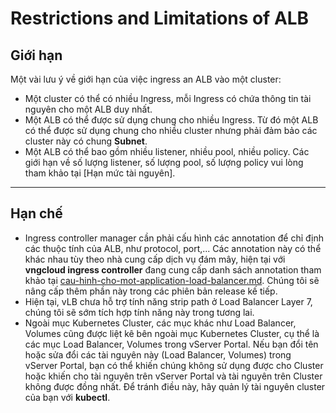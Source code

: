 # Restrictions and Limitations of ALB

## Giới hạn <a href="#restrictionsandlimitationsalb-gioihan" id="restrictionsandlimitationsalb-gioihan"></a>

Một vài lưu ý về giới hạn của việc ingress an ALB vào một cluster:

* Một cluster có thể có nhiều Ingress, mỗi Ingress có chứa thông tin tài nguyên cho một ALB duy nhất.
* Một ALB có thể được sử dụng chung cho nhiều Ingress. Từ đó một ALB có thể được sử dụng chung cho nhiều cluster nhưng phải đảm bảo các cluster này có chung **Subnet**.
* Một ALB có thể bao gồm nhiều listener, nhiều pool, nhiều policy. Các giới hạn về số lượng listener, số lượng pool, số lượng policy vui lòng tham khảo tại [Hạn mức tài nguyên].

***

## Hạn chế <a href="#restrictionsandlimitationsalb-hanche" id="restrictionsandlimitationsalb-hanche"></a>

* Ingress controller manager cần phải cấu hình các annotation để chỉ định các thuộc tính của ALB, như protocol, port,... Các annotation này có thể khác nhau tùy theo nhà cung cấp dịch vụ đám mây, hiện tại với **vngcloud ingress controller** đang cung cấp danh sách annotation tham khảo tại [cau-hinh-cho-mot-application-load-balancer.md](cau-hinh-cho-mot-application-load-balancer.md "mention"). Chúng tôi sẽ nâng cấp thêm phần này trong các phiên bản release kế tiếp.
* Hiện tại, vLB chưa hỗ trợ tính năng strip path ở Load Balancer Layer 7, chúng tôi sẽ sớm tích hợp tính năng này trong tương lai.
* Ngoài mục Kubernetes Cluster, các mục khác như Load Balancer, Volumes cũng được liệt kê bên ngoài mục Kubernetes Cluster, cụ thể là các mục Load Balancer, Volumes trong vServer Portal. Nếu bạn đổi tên hoặc sửa đổi các tài nguyên này (Load Balancer, Volumes) trong vServer Portal, bạn có thể khiến chúng không sử dụng được cho Cluster hoặc khiến cho tài nguyên trên vServer Portal và tài nguyên trên Cluster không được đồng nhất. Để tránh điều này, hãy quản lý tài nguyên cluster của bạn với **kubectl**.
